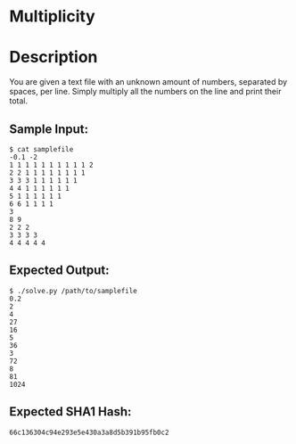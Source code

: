 # Multiplicity

# Description

<p>You are given a text file with an unknown amount of numbers, separated by spaces, per line. Simply multiply all the numbers on the line and print their total.</p>

## Sample Input:

```
$ cat samplefile
-0.1 -2
1 1 1 1 1 1 1 1 1 1 2
2 2 1 1 1 1 1 1 1 1
3 3 3 1 1 1 1 1 1
4 4 1 1 1 1 1 1
5 1 1 1 1 1 1
6 6 1 1 1 1
3
8 9
2 2 2
3 3 3 3
4 4 4 4 4
```
## Expected Output:

```
$ ./solve.py /path/to/samplefile
0.2
2
4
27
16
5
36
3
72
8
81
1024
```
## Expected SHA1 Hash:

```
66c136304c94e293e5e430a3a8d5b391b95fb0c2
```
